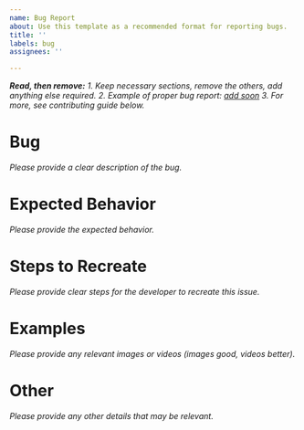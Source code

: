 ```yaml
---
name: Bug Report
about: Use this template as a recommended format for reporting bugs.
title: ''
labels: bug
assignees: ''

---
```


**_Read, then remove:_**
_1. Keep necessary sections, remove the others, add anything else required._
_2. Example of proper bug report: [add soon]()_
_3. For more, see contributing guide below._ 

# Bug
_Please provide a clear description of the bug._

# Expected Behavior
_Please provide the expected behavior._

# Steps to Recreate
 _Please provide clear steps for the developer to recreate this issue._

# Examples
 _Please provide any relevant images or videos (images good, videos better)._

# Other
_Please provide any other details that may be relevant._
